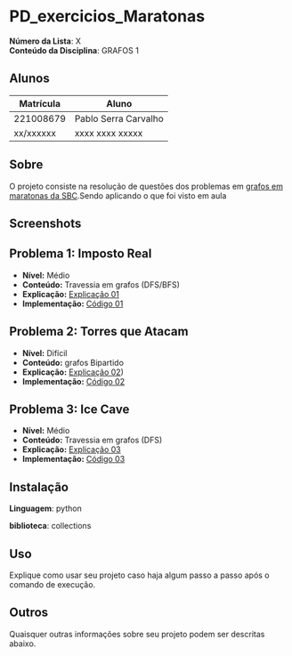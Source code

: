 
# PD_exercicios_Maratonas


**Número da Lista**: X<br>
**Conteúdo da Disciplina**: GRAFOS 1

## Alunos
|Matrícula | Aluno |
| -- | -- |
| 221008679 | Pablo Serra Carvalho |
| xx/xxxxxx  |  xxxx xxxx xxxxx |

## Sobre 
O projeto consiste na resolução de questões dos problemas em [grafos em maratonas da SBC](https://github.com/Pabloserrapxx/PD_exercicios_Maratonas/blob/main/PROBLEMASMARATONAGRAFOS.pdf).Sendo aplicando o  que foi visto em aula

## Screenshots
## Problema 1: Imposto Real
- **Nível:** Médio
- **Conteúdo:** Travessia em grafos (DFS/BFS)
- **Explicação:** [Explicação 01](link_para_explicacao_01)
- **Implementação:** [Código 01](link_para_codigo_01)

## Problema 2: Torres que Atacam
- **Nível:** Difícil
- **Conteúdo:** grafos Bipartido
- **Explicação:** [Explicação 02](https://github.com/Pabloserrapxx/PD_exercicios_Maratonas/blob/main/Exercicios/Imposto%20Real.py))
- **Implementação:** [Código 02](file:///C:/Users/Pablo/Downloads/pipi.pdf)

## Problema 3: Ice Cave
- **Nível:** Médio
- **Conteúdo:** Travessia em grafos (DFS)
- **Explicação:** [Explicação 03](link_para_explicacao_03)
- **Implementação:** [Código 03](link_para_codigo_03)
  

## Instalação 

**Linguagem**: python 

**biblioteca**: collections

## Uso 
Explique como usar seu projeto caso haja algum passo a passo após o comando de execução.

## Outros 
Quaisquer outras informações sobre seu projeto podem ser descritas abaixo.
